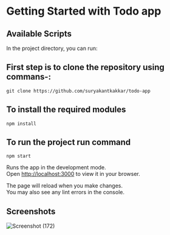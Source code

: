 # Getting Started with Todo app


## Available Scripts

In the project directory, you can run:

## First step is to clone the repository using commans-:
`git clone https://github.com/suryakantkakkar/todo-app`

## To install the required modules
`npm install`

## To run the project run command
`npm start`

Runs the app in the development mode.\
Open [http://localhost:3000](http://localhost:3000) to view it in your browser.

The page will reload when you make changes.\
You may also see any lint errors in the console.

## Screenshots

![Screenshot (172)](https://github.com/suryakantkakkar/todo-app/assets/55491342/f2350f36-cce2-407e-a23d-d578dfbf8717)
